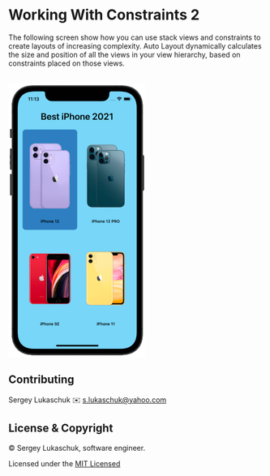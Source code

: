 # Working With Constraints 2
The following screen show how you can use stack views and constraints to create layouts of increasing complexity. Auto Layout dynamically calculates the size and position of all the views in your view hierarchy, based on constraints placed on those views.


<br><img src="https://github.com/lgreydev/WorkingWithConstraints2/blob/main/Screenshots/001.jpg" width="270"><br>


## Contributing
Sergey Lukaschuk ✉️ s.lukaschuk@yahoo.com

## License & Copyright
© Sergey Lukaschuk, software engineer.

Licensed under the [MIT Licensed](https://github.com/lgreydev/WorkingWithConstraints2/blob/main/License)



